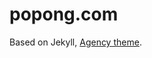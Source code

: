 popong.com
==========

Based on Jekyll, [Agency theme](https://github.com/y7kim/agency-jekyll-theme).
